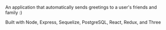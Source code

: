 An application that automatically sends greetings to a user's friends and family :)

Built with Node, Express, Sequelize, PostgreSQL, React, Redux, and Three
